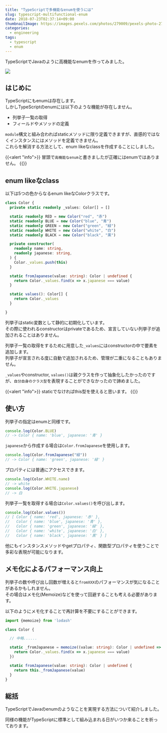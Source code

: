 ```yaml
---
title: "TypeScriptで多機能なenumを使うには"
slug: typescript-multifunctional-enum
date: 2018-07-23T02:37:14+09:00
thumbnailImage: https://images.pexels.com/photos/279009/pexels-photo-279009.jpeg?auto=compress&cs=tinysrgb&dpr=2&h=750&w=1260
categories:
  - engineering
tags:
  - typescript
  - enum
---
```


TypeScriptでJavaのように高機能なenumを作ってみました。

<!--more-->

<img src="https://images.pexels.com/photos/279009/pexels-photo-279009.jpeg?auto=compress&cs=tinysrgb&dpr=2&h=750&w=1260"/>

<!--toc-->


はじめに
-------

TypeScriptにもenumは存在します。  
しかしTypeScriptのenumには以下のような機能が存在しません。

* 列挙子一覧の取得
* フィールドやメソッドの定義

`module`構文と組み合わればstaticメソッドに限り定義できますが、直感的ではなくインスタンスにはメソッドを定義できません。  
これらを解消する方法として、enum likeなclassを作成することにしました。

{{<alert "info">}}
冒頭で`高機能なenum`と書きましたが正確にはenumではありません。
{{</alert>}}


enum likeなclass
----------------

以下は5つの色からなるenum likeなColorクラスです。

```typescript
class Color {
  private static readonly _values: Color[] = []

  static readonly RED = new Color("red", "赤")
  static readonly BLUE = new Color("blue", "青")
  static readonly GREEN = new Color("green", "緑")
  static readonly WHITE = new Color("white", "白")
  static readonly BLACK = new Color("black", "黒")

  private constructor(
    readonly name: string,
    readonly japanese: string,
  ) {
    Color._values.push(this)
  }

  static fromJapanese(value: string): Color | undefined {
    return Color._values.find(x => x.japanese === value)
  }

  static values(): Color[] {
    return Color._values
  }

}
```

列挙子はstatic変数として静的に初期化しています。  
その際に使われるconstructorはprivateであるため、宣言していない列挙子が追加されることはありません。

列挙子一覧の取得をするために用意した`_values`にはconstructorの中で要素を追加します。  
列挙子が宣言される度に自動で追加されるため、管理が二重になることもありません。

`_values`やconstructor, `values()`は親クラスを作って抽象化したかったのですが、`自分自身のクラス型`を表現することができなかったので諦めました。

{{<alert "info">}}
staticでなければthis型を使えると思います。
{{</alert>}}



使い方
------

列挙子の指定はenumと同様です。

```typescript
console.log(Color.BLUE)
// -> Color { name: 'blue', japanese: '青' }
```

`japanese`から作成する場合は`Color.fromJapanese`を使用します。

```typescript
console.log(Color.fromJapanese("緑"))
// -> Color { name: 'green', japanese: '緑' }
```

プロパティには普通にアクセスできます。

```typescript
console.log(Color.WHITE.name)
// -> white
console.log(Color.WHITE.japanese)
// -> 白
```

列挙子一覧を取得する場合は`Color.values()`を呼び出します。

```typescript
console.log(Color.values())
// [ Color { name: 'red', japanese: '赤' },
//   Color { name: 'blue', japanese: '青' },
//   Color { name: 'green', japanese: '緑' },
//   Color { name: 'white', japanese: '白' },
//   Color { name: 'black', japanese: '黒' } ]
```

他にもインスタンスメソッドやgetプロパティ、関数型プロパティを使うことで多彩な表現が可能になります。


メモ化によるパフォーマンス向上
------------------------------

列挙子の数や呼び出し回数が増えると`fromXXX`のパフォーマンスが気になることがあるかもしれません。  
その場合はメモ化(Memoize)などを使って回避することも考える必要があります。

以下のようにメモ化することで再計算を不要にすることができます。

```typescript
import {memoize} from 'lodash'

class Color {

  // 中略......

  static _fromJapanese = memoize((value: string): Color | undefined => {
    return Color._values.find(x => x.japanese === value)
  })

  static fromJapanese(value: string): Color | undefined {
    return this._fromJapanese(value)
  }
}
```


総括
----

TypeScriptでJavaのenumのようなことを実現する方法について紹介しました。

同様の機能がTypeScriptに標準として組み込まれる日がいつか来ることを祈っております。

